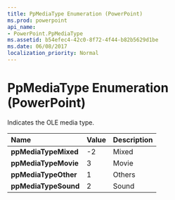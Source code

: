 ```yaml
---
title: PpMediaType Enumeration (PowerPoint)
ms.prod: powerpoint
api_name:
- PowerPoint.PpMediaType
ms.assetid: b54efec4-42c0-8f72-4f44-b82b5629d1be
ms.date: 06/08/2017
localization_priority: Normal
---
```



# PpMediaType Enumeration (PowerPoint)

Indicates the OLE media type.



|Name|Value|Description|
|:-----|:-----|:-----|
|**ppMediaTypeMixed**|-2|Mixed|
|**ppMediaTypeMovie**|3|Movie|
|**ppMediaTypeOther**|1|Others|
|**ppMediaTypeSound**|2|Sound|


